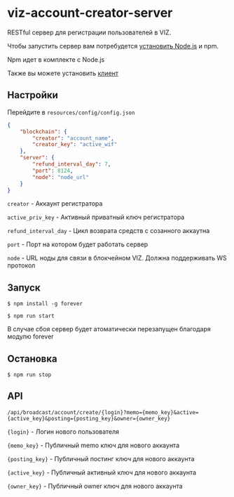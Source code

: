 # viz-account-creator-server
RESTful сервер для регистрации пользователей в VIZ.

Чтобы запустить сервер вам потребудется [установить Node.js](https://nodejs.org/en/download/package-manager/) и npm.

Npm идет в комплекте с Node.js

Также вы можете установить [клиент](https://github.com/Ivanzar/viz-account-creator-client)

## Настройки

Перейдите в  ``resources/config/config.json``

```json
{
    "blockchain": {
        "creator": "account_name",
        "creator_key": "active_wif"
    },
    "server": {
        "refund_interval_day": 7,
        "port": 8124,
        "node": "node_url"
    }
}
```

``creator`` - Аккаунт регистратора

``active_priv_key`` - Активный приватный ключ регистратора

``refund_interval_day`` - Цикл возврата средств с созанного аккаутна

``port`` - Порт на котором будет работать сервер

``node`` - URL ноды для связи в блокчейном VIZ. Должна поддерживать WS протокол

## Запуск

``$ npm install -g forever``

``$ npm run start``

В случае сбоя сервер будет атоматически перезапущен благодаря модулю forever

## Остановка

``$ npm run stop``

## API

``/api/broadcast/account/create/{login}?memo={memo_key}&active={active_key}&posting={posting_key}&owner={owner_key}``

``{login}``  - Логин нового пользователя

``{memo_key}`` - Публичный memo ключ для нового аккаунта

``{posting_key}`` - Публичный постинг ключ для нового аккаунта

``{active_key}`` - Публичный активный ключ для нового аккаунта

``{owner_key}`` - Публичный owner ключ для нового аккаунта

